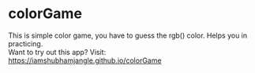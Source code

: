 # colorGame

This is simple color game, you have to guess the rgb() color. Helps you in practicing.\
Want to try out this app?
Visit: https://iamshubhamjangle.github.io/colorGame
